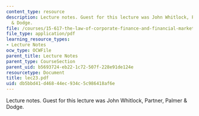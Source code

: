 ```yaml
---
content_type: resource
description: Lecture notes. Guest for this lecture was John Whitlock, Partner, Palmer
  & Dodge.
file: /courses/15-617-the-law-of-corporate-finance-and-financial-markets-spring-2004/db5bbd41d46844ec934c5c986418af6e_lec23.pdf
file_type: application/pdf
learning_resource_types:
- Lecture Notes
ocw_type: OCWFile
parent_title: Lecture Notes
parent_type: CourseSection
parent_uid: b5693724-eb22-1c72-507f-228e91de124e
resourcetype: Document
title: lec23.pdf
uid: db5bbd41-d468-44ec-934c-5c986418af6e
---
```

Lecture notes. Guest for this lecture was John Whitlock, Partner, Palmer & Dodge.

